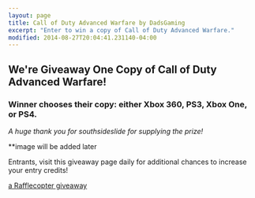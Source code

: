 ```yaml
---
layout: page
title: Call of Duty Advanced Warfare by DadsGaming
excerpt: "Enter to win a copy of Call of Duty Advanced Warfare."
modified: 2014-08-27T20:04:41.231140-04:00
---
```


## We're Giveaway One Copy of Call of Duty Advanced Warfare!

### Winner chooses their copy: either Xbox 360, PS3, Xbox One, or PS4.

*A huge thank you for southsideslide for supplying the prize!*


**image will be added later

Entrants, visit this giveaway page daily for additional chances to increase your entry credits!

<a id="rc-5407d0de3" class="rafl" href="http://www.rafflecopter.com/rafl/display/5407d0de3/" rel="nofollow">a Rafflecopter giveaway</a>
<script src="//widget.rafflecopter.com/load.js"></script>